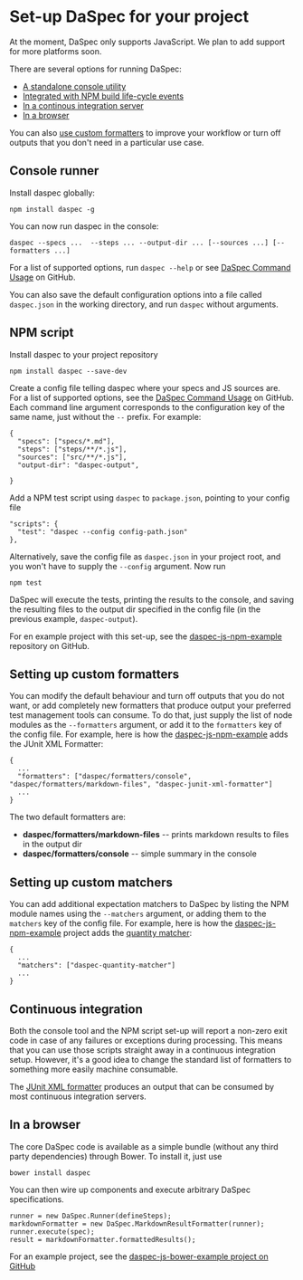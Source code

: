 # Set-up DaSpec for your project

At the moment, DaSpec only supports JavaScript. We plan to add support for more platforms soon.

There are several options for running DaSpec:

* [A standalone console utility](#console-runner)
* [Integrated with NPM build life-cycle events](#npm-script)
* [In a continous integration server](#continuous-integration)
* [In a browser](#in-a-browser)

You can also [use custom formatters](#setting-up-custom-formatters) to improve your workflow or turn off outputs that you don't need in a particular use case.

## Console runner

Install daspec globally:

    npm install daspec -g

You can now run daspec in the console:

    daspec --specs ...  --steps ... --output-dir ... [--sources ...] [--formatters ...]

For a list of supported options, run `daspec --help` or see [DaSpec Command Usage](https://github.com/daspec/daspec-js-npm/blob/master/lib/usage.txt) on GitHub. 

You can also save the default configuration options into a file called `daspec.json` in the working directory, and run `daspec` without arguments.

## NPM script

Install daspec to your project repository

    npm install daspec --save-dev

Create a config file telling daspec where your specs and JS sources are. For a list of supported options, see the [DaSpec Command Usage](https://github.com/daspec/daspec-js-npm/blob/master/lib/usage.txt) on GitHub. Each command line argument corresponds to the configuration key of the same name, just without the `--` prefix. For example:


    {
      "specs": ["specs/*.md"],
      "steps": ["steps/**/*.js"],
      "sources": ["src/**/*.js"],
      "output-dir": "daspec-output",

    }

Add a NPM test script using `daspec` to `package.json`, pointing to your config file

    "scripts": {
      "test": "daspec --config config-path.json"
    },

Alternatively, save the config file as `daspec.json` in your project root, and you won't have to supply the `--config` argument. Now run

    npm test

DaSpec will execute the tests, printing the results to the console, and saving the resulting files to the output dir specified in the config file (in the previous example, `daspec-output`).

For en example project with this set-up, see the [daspec-js-npm-example](https://github.com/daspec/daspec-js-npm-example) repository on GitHub.

## Setting up custom formatters

You can modify the default behaviour and turn off outputs that you do not want, or add completely new formatters that produce output your preferred test management tools can consume. To do that, just supply the list of node modules as the `--formatters` argument, or add it to the `formatters` key of the config file. For example, here is how the [daspec-js-npm-example](https://github.com/daspec/daspec-js-npm-example) adds the JUnit XML Formatter:

    {
      ...
      "formatters": ["daspec/formatters/console", "daspec/formatters/markdown-files", "daspec-junit-xml-formatter"]
      ...
    }

The two default formatters are:

* __daspec/formatters/markdown-files__ -- prints markdown results to files in the output dir
* __daspec/formatters/console__ -- simple summary in the console

## Setting up custom matchers

You can add additional expectation matchers to DaSpec by listing the NPM module names using the `--matchers` argument, or adding them to the `matchers` key of the config file. For example, here is how the [daspec-js-npm-example](https://github.com/daspec/daspec-js-npm-example) project adds the [quantity matcher](https://github.com/daspec/daspec-js-quantity-matcher):

    {
      ...
      "matchers": ["daspec-quantity-matcher"]
      ...
    }

## Continuous integration

Both the console tool and the NPM script set-up will report a non-zero exit code in case of any failures or exceptions during processing. This means that you can use those scripts straight away in a continuous integration setup. However, it's a good idea to change the standard list of formatters to something more easily machine consumable. 

The [JUnit XML formatter](https://github.com/daspec/daspec-js-junit-xml-formatter) produces an output that can be consumed by most continuous integration servers.


## In a browser

The core DaSpec code is available as a simple bundle (without any third party dependencies) through Bower. To install it, just use

    bower install daspec

You can then wire up components and execute arbitrary DaSpec specifications.

    runner = new DaSpec.Runner(defineSteps);
    markdownFormatter = new DaSpec.MarkdownResultFormatter(runner);
    runner.execute(spec);
    result = markdownFormatter.formattedResults();

For an example project, see the [daspec-js-bower-example project on GitHub](https://github.com/daspec/daspec-js-bower-example)

